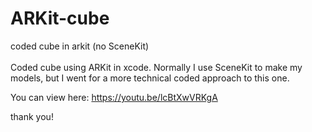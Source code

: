 # ARKit-cube
coded cube in arkit (no SceneKit)<br>
<br>
Coded cube using ARKit in xcode. Normally I use SceneKit to make my models, but I went for a more technical coded approach to this one.

You can view here:
https://youtu.be/lcBtXwVRKgA


thank you!
